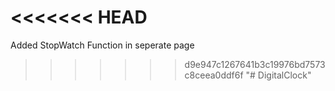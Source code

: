 <<<<<<< HEAD
=======
Added StopWatch Function in seperate page

>>>>>>> d9e947c1267641b3c19976bd7573c8ceea0ddf6f
"# DigitalClock" 
